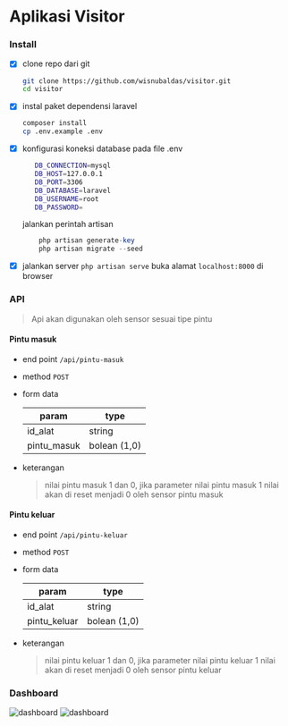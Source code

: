 # Aplikasi Visitor

 ### Install 
 - [x] clone repo dari git
    ```bash
    git clone https://github.com/wisnubaldas/visitor.git
    cd visitor
    ```
 - [x] instal paket dependensi laravel
    ```bash 
    composer install
    cp .env.example .env
    ```
 - [x] konfigurasi koneksi database pada file .env
	 ```bash
        DB_CONNECTION=mysql
        DB_HOST=127.0.0.1
        DB_PORT=3306
        DB_DATABASE=laravel
        DB_USERNAME=root
        DB_PASSWORD=
	 ```
    jalankan perintah artisan
    ```php
        php artisan generate-key
        php artisan migrate --seed
    ```
 - [x] jalankan server
 ```php artisan serve```
 buka alamat ```localhost:8000``` di browser

 ### API
 > Api akan digunakan oleh sensor sesuai tipe pintu
 #### Pintu masuk
 - end point ``` /api/pintu-masuk ```
 - method ```POST```
 - form data
   
   |param|type|
   |--|--|
   |id_alat|string  |
   |pintu_masuk|bolean (1,0) |
 - keterangan
   > nilai pintu masuk 1 dan 0, jika parameter nilai pintu masuk 1 nilai akan 
   > di reset menjadi 0 oleh sensor pintu masuk

#### Pintu keluar
 - end point ``` /api/pintu-keluar ```
 - method ```POST```
 - form data

   |param|type|
   |--|--|
   |id_alat|string  |
   |pintu_keluar|bolean (1,0) |
 - keterangan
   > nilai pintu keluar 1 dan 0, jika parameter nilai pintu keluar 1 nilai akan 
   > di reset menjadi 0 oleh sensor pintu keluar

### Dashboard
![dashboard](/screen/dashboard.png)
![dashboard](/screen/detail.png)
